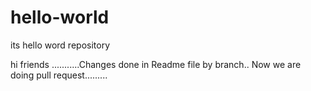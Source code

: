 # hello-world
its hello word repository

hi friends ...........Changes done in Readme file by branch.. Now we are doing pull request.........
